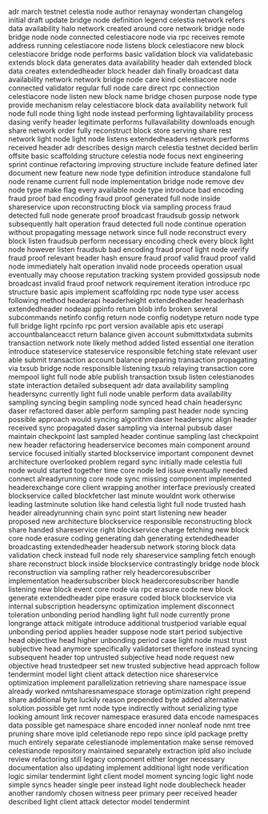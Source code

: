 adr march testnet celestia node author renaynay wondertan changelog initial draft update bridge node definition legend celestia network refers data availability halo network created around core network bridge node bridge node node connected celestiacore node via rpc receives remote address running celestiacore node listens block celestiacore new block celestiacore bridge node performs basic validation block via validatebasic extends block data generates data availability header dah extended block data creates extendedheader block header dah finally broadcast data availability network network bridge node care kind celestiacore node connected validator regular full node care direct rpc connection celestiacore node listen new block name bridge chosen purpose node type provide mechanism relay celestiacore block data availability network full node full node thing light node instead performing lightavailability process dasing verify header legitimate performs fullavailability downloads enough share network order fully reconstruct block store serving share rest network light node light node listens extendedheaders network performs received header adr describes design march celestia testnet decided berlin offsite basic scaffolding structure celestia node focus next engineering sprint continue refactoring improving structure include feature defined later document new feature new node type definition introduce standalone full node rename current full node implementation bridge node remove dev node type make flag every available node type introduce bad encoding fraud proof bad encoding fraud proof generated full node inside shareservice upon reconstructing block via sampling process fraud detected full node generate proof broadcast fraudsub gossip network subsequently halt operation fraud detected full node continue operation without propagating message network since full node reconstruct every block listen fraudsub perform necessary encoding check every block light node however listen fraudsub bad encoding fraud proof light node verify fraud proof relevant header hash ensure fraud proof valid fraud proof valid node immediately halt operation invalid node proceeds operation usual eventually may choose reputation tracking system provided gossipsub node broadcast invalid fraud proof network requirement iteration introduce rpc structure basic apis implement scaffolding rpc node type user access following method headerapi headerheight extendedheader headerhash extendedheader nodeapi ppinfo return blob info broken several subcommands netinfo config return node config nodetype return node type full bridge light rpcinfo rpc port version available apis etc userapi accountbalanceacct return balance given account submittxtxdata submits transaction network note likely method added listed essential one iteration introduce stateservice stateservice responsible fetching state relevant user able submit transaction account balance preparing transaction propagating via txsub bridge node responsible listening txsub relaying transaction core mempool light full node able publish transaction txsub listen celestianodes state interaction detailed subsequent adr data availability sampling headersync currently light full node unable perform data availability sampling syncing begin sampling node synced head chain headersync daser refactored daser able perform sampling past header node syncing possible approach would syncing algorithm daser headersync align header received sync propagated daser sampling via internal pubsub daser maintain checkpoint last sampled header continue sampling last checkpoint new header refactoring headerservice becomes main component around service focused initially started blockservice important component devnet architecture overlooked problem regard sync initially made celestia full node would started together time core node led issue eventually needed connect alreadyrunning core node sync missing component implemented headerexchange core client wrapping another interface previously created blockservice called blockfetcher last minute wouldnt work otherwise leading lastminute solution like hand celestia light full node trusted hash header alreadyrunning chain sync point start listening new header proposed new architecture blockservice responsible reconstructing block share handed shareservice right blockservice charge fetching new block core node erasure coding generating dah generating extendedheader broadcasting extendedheader headersub network storing block data validation check instead full node rely shareservice sampling fetch enough share reconstruct block inside blockservice contrastingly bridge node block reconstruction via sampling rather rely headercoresubscriber implementation headersubscriber block headercoresubscriber handle listening new block event core node via rpc erasure code new block generate extendedheader pipe erasure coded block blockservice via internal subscription headersync optimization implement disconnect toleration unbonding period handling light full node currently prone longrange attack mitigate introduce additional trustperiod variable equal unbonding period applies header suppose node start period subjective head objective head higher unbonding period case light node must trust subjective head anymore specifically validatorset therefore instead syncing subsequent header top untrusted subjective head node request new objective head trustedpeer set new trusted subjective head approach follow tendermint model light client attack detection nice shareservice optimization implement parallelization retrieving share namespace issue already worked nmtsharesnamespace storage optimization right prepend share additional byte luckily reason prepended byte added alternative solution possible get nmt node type indirectly without serializing type looking amount link recover namespace erasured data encode namespaces data possible get namespace share encoded inner nonleaf node nmt tree pruning share move ipld celetianode repo repo since ipld package pretty much entirely separate celestianode implementation make sense removed celestianode repository maintained separately extraction ipld also include review refactoring still legacy component either longer necessary documentation also updating implement additional light node verification logic similar tendermint light client model moment syncing logic light node simple syncs header single peer instead light node doublecheck header another randomly chosen witness peer primary peer received header described light client attack detector model tendermint